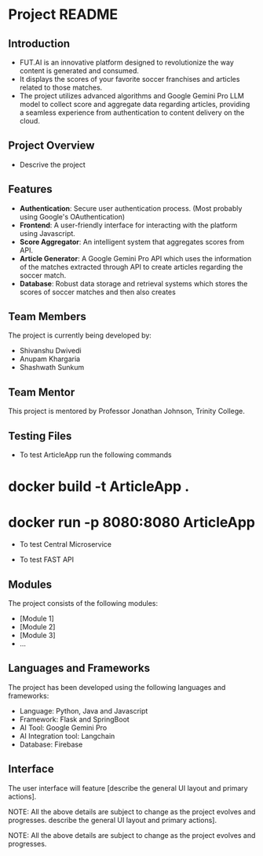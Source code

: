 # Project README

## Introduction
- FUT.AI is an innovative platform designed to revolutionize the way content is generated and consumed. 
- It displays the scores of your favorite soccer franchises and articles related to those matches.
- The project utilizes advanced algorithms and Google Gemini Pro LLM model to collect score and aggregate data regarding articles, providing a seamless experience from authentication to content delivery on the cloud. 

## Project Overview
- Descrive the project

## Features
- **Authentication**: Secure user authentication process. (Most probably using Google's OAuthentication)
- **Frontend**: A user-friendly interface for interacting with the platform using Javascript.
- **Score Aggregator**: An intelligent system that aggregates scores from API.
- **Article Generator**: A Google Gemini Pro API which uses the information of the matches extracted through API to create articles regarding the soccer match.
- **Database**: Robust data storage and retrieval systems which stores the scores of soccer matches and then also creates 

## Team Members

The project is currently being developed by:

- Shivanshu Dwivedi
- Anupam Khargaria
- Shashwath Sunkum
  
## Team Mentor
This project is mentored by Professor Jonathan Johnson, Trinity College.

## Testing Files

- To test ArticleApp run the following commands

# docker build -t ArticleApp .
# docker run -p 8080:8080 ArticleApp

- To test Central Microservice

- To test FAST API
  
## Modules

The project consists of the following modules:
- [Module 1]
- [Module 2]
- [Module 3]
- ...

## Languages and Frameworks

The project has been developed using the following languages and frameworks:
- Language: Python, Java and Javascript
- Framework: Flask and SpringBoot
- AI Tool: Google Gemini Pro
- AI Integration tool: Langchain
- Database: Firebase
  

## Interface

The user interface will feature [describe the general UI layout and primary actions]. 

NOTE: All the above details are subject to change as the project evolves and progresses.
describe the general UI layout and primary actions]. 

NOTE: All the above details are subject to change as the project evolves and progresses.

